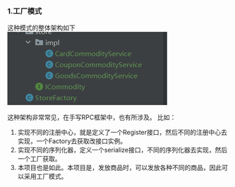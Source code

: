### 1.工厂模式

这种模式的整体架构如下
![img.png](img.png)

这种架构非常常见，在手写RPC框架中，也有所涉及。
比如：
1. 实现不同的注册中心，就是定义了一个Register接口，然后不同的注册中心去实现，一个Factory去获取改接口实例。
2. 实现不同的序列化器，定义一个serialize接口，不同的序列化器去实现，然后一个工厂获取。
3. 本项目也是如此。本项目是，发放商品时，可以发放各种不同的商品，因此可以采用工厂模式。
